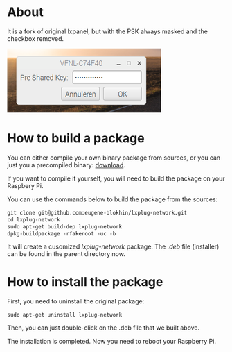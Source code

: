 # About

It is a fork of original lxpanel, but with the PSK always masked and the checkbox removed.

![](screenshot.png)

# How to build a package

You can either compile your own binary package from sources, or you can just you a precompiled binary: [download](https://github.com/eugene-blokhin/lxplug-network/raw/master/lxplug-network_0.18_armhf.deb).

If you want to compile it yourself, you will need to build the package on your Raspbery Pi. 

You can use the commands below to build the package from the sources:
```
git clone git@github.com:eugene-blokhin/lxplug-network.git
cd lxplug-network
sudo apt-get build-dep lxplug-network
dpkg-buildpackage -rfakeroot -uc -b 
```

It will create a cusomized *lxplug-network* package. The *.deb* file (installer) can be found in the parent directory now.

# How to install the package

First, you need to uninstall the original package:
```
sudo apt-get uninstall lxplug-network
```

Then, you can just double-click on the .deb file that we built above. 

The installation is completed. Now you need to reboot your Raspberry Pi.
